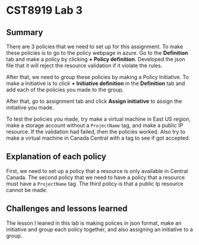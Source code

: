 # CST8919 Lab 3

## Summary

There are 3 policies that we need to set up for this assignment. To make these policies is to go to the policy webpage in azure. Go to the **Definition** tab and make a policy by clicking **+ Policy definition**. Developed the json file that it will reject the resource validation if it violate the rules.

After that, we need to group these policies by making a Policy Initiative. To make a Initiative is to click **+ Initiative definition** in the **Definition** tab and add each of the policies you made to the group.

After that, go to assignment tab and click **Assign initiative** to assign the initiative you made.

To test the policies you made, try make a virtual machine in East US region, make a storage account without a `ProjectName` tag, and make a public IP resource.  If the validation had failed, then the policies worked. Also try to make a virtual machine in Canada Central with a tag to see if got accepted.

## Explanation of each policy

First, we need to set up a policy that a resource is only available in Central Canada. The second policy that we need to have a policy that a resource must have a `ProjectName` tag. The third policy is that a public Ip resource cannot be made. 

## Challenges and lessons learned

The lesson I leaned in this lab is making polices in json format, make an initiative and group each policy together, and also assigning an initiative to a group. 
